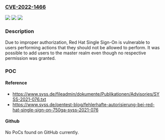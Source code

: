 ### [CVE-2022-1466](https://cve.mitre.org/cgi-bin/cvename.cgi?name=CVE-2022-1466)
![](https://img.shields.io/static/v1?label=Product&message=rhsso&color=blue)
![](https://img.shields.io/static/v1?label=Version&message=rhsso%207.5.0.GA%20&color=brightgreen)
![](https://img.shields.io/static/v1?label=Vulnerability&message=CWE-863&color=brightgreen)

### Description

Due to improper authorization, Red Hat Single Sign-On is vulnerable to users performing actions that they should not be allowed to perform. It was possible to add users to the master realm even though no respective permission was granted.

### POC

#### Reference
- https://www.syss.de/fileadmin/dokumente/Publikationen/Advisories/SYSS-2021-076.txt
- https://www.syss.de/pentest-blog/fehlerhafte-autorisierung-bei-red-hat-single-sign-on-750ga-syss-2021-076

#### Github
No PoCs found on GitHub currently.


